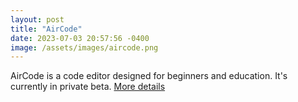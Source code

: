 ```yaml
---
layout: post
title: "AirCode"
date: 2023-07-03 20:57:56 -0400
image: /assets/images/aircode.png
---
```


AirCode is a code editor designed for beginners and education. It's currently in private beta. [More details](https://hyperillium.com/aircode)
